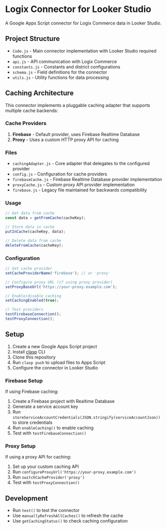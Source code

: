 # Logix Connector for Looker Studio

A Google Apps Script connector for Logix Commerce data in Looker Studio.

## Project Structure

- `Code.js` - Main connector implementation with Looker Studio required functions
- `api.js` - API communication with Logix Commerce
- `constants.js` - Constants and district configurations
- `schema.js` - Field definitions for the connector
- `utils.js` - Utility functions for data processing

## Caching Architecture

This connector implements a pluggable caching adapter that supports multiple cache backends:

### Cache Providers

1. **Firebase** - Default provider, uses Firebase Realtime Database
2. **Proxy** - Uses a custom HTTP proxy API for caching

### Files

- `cachingAdapter.js` - Core adapter that delegates to the configured provider
- `config.js` - Configuration for cache providers
- `firebaseCache.js` - Firebase Realtime Database provider implementation
- `proxyCache.js` - Custom proxy API provider implementation
- `firebase.js` - Legacy file maintained for backwards compatibility

### Usage

```javascript
// Get data from cache
const data = getFromCache(cacheKey);

// Store data in cache
putInCache(cacheKey, data);

// Delete data from cache
deleteFromCache(cacheKey);
```

### Configuration

```javascript
// Set cache provider
setCacheProviderName('firebase'); // or 'proxy'

// Configure proxy URL (if using proxy provider)
setProxyBaseUrl('https://your-proxy.example.com');

// Enable/disable caching
setCachingEnabled(true);

// Test providers
testFirebaseConnection();
testProxyConnection();
```

## Setup

1. Create a new Google Apps Script project
2. Install [clasp](https://github.com/google/clasp) CLI
3. Clone this repository
4. Run `clasp push` to upload files to Apps Script
5. Configure the connector in Looker Studio

### Firebase Setup

If using Firebase caching:

1. Create a Firebase project with Realtime Database
2. Generate a service account key
3. Run `storeServiceAccountCredentials(JSON.stringify(serviceAccountJson))` to store credentials
4. Run `enableCaching()` to enable caching
5. Test with `testFirebaseConnection()`

### Proxy Setup

If using a proxy API for caching:

1. Set up your custom caching API
2. Run `configureProxyUrl('https://your-proxy.example.com')`
3. Run `switchCacheProvider('proxy')`
4. Test with `testProxyConnection()`

## Development

- Run `test()` to test the connector
- Use `manuallyRefreshAllCaches()` to refresh the cache
- Use `getCachingStatus()` to check caching configuration
